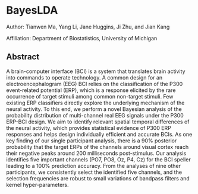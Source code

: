 # BayesLDA
Author: Tianwen Ma, Yang Li, Jane Huggins, Ji Zhu, and Jian Kang

Affiliation: Department of Biostatistics, University of Michigan

## Abstract
A brain-computer interface (BCI) is a system that translates brain activity into commands to operate technology. A common design for an electroencephalogram (EEG) BCI relies on the classification of the P300 event-related potential (ERP), which is a response elicited by the rare occurrence of target stimuli among common non-target stimuli. Few existing ERP classifiers directly explore the underlying mechanism of the neural activity. To this end, we perform a novel Bayesian analysis of the probability distribution of multi-channel real EEG signals under the P300 ERP-BCI design. We aim to identify relevant spatial temporal differences of the neural activity, which provides statistical evidence of P300 ERP responses and helps design individually efficient and accurate BCIs. As one key finding of our single participant analysis, there is a 90% posterior probability that the target ERPs of the channels around visual cortex reach their negative peaks around 200 milliseconds post-stimulus. Our analysis identifies five important channels (PO7, PO8, Oz, P4, Cz) for the BCI speller leading to a 100% prediction accuracy. From the analyses of nine other participants, we consistently select the identified five channels, and the selection frequencies are robust to small variations of bandpass filters and kernel hyper-parameters.
